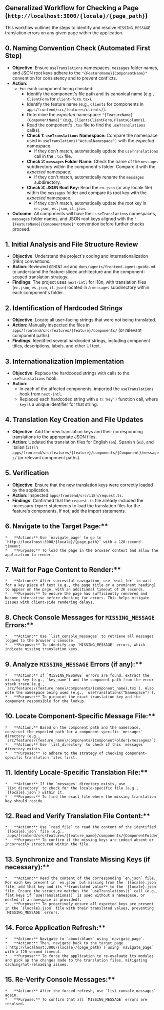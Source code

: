 ## Generalized Workflow for Checking a Page (`http://localhost:3000/{locale}/{page_path}`)

This workflow outlines the steps to identify and resolve `MISSING_MESSAGE` translation errors on any given page within the application.

## 0. Naming Convention Check (Automated First Step)

- **Objective**: Ensure `useTranslations` namespaces, `messages` folder names, and JSON root keys adhere to the `"{FeatureName}{ComponentName}"` convention for consistency and to prevent conflicts.
- **Action**:
  - For each component being checked:
    - Identify the component's file path and its canonical name (e.g., `ClientForm` for `client-form.tsx`).
    - Identify the feature name (e.g., `Clients` for components in `apps/frontend/src/features/clients/`).
    - Determine the *expected* namespace: `"{FeatureName}{ComponentName}"` (e.g., `ClientsClientForm`, `PlantsColumns`).
    - Read the component's `.tsx` file to find the `useTranslations` call(s).
    - **Check 1: `useTranslations` Namespace:** Compare the namespace used in `useTranslations("ActualNamespace")` with the *expected* namespace.
      - If they don't match, automatically update the `useTranslations` call in the `.tsx` file.
    - **Check 2: `messages` Folder Name:** Check the name of the `messages` subdirectory within the component's folder. Compare it with the *expected* namespace.
      - If they don't match, automatically rename the `messages` subdirectory.
    - **Check 3: JSON Root Key:** Read the `en.json` (or any locale file) within the `messages` folder and compare its root key with the *expected* namespace.
      - If they don't match, automatically update the root key in `en.json`, `es.json`, `it.json`.
- **Outcome**: All components will have their `useTranslations` namespaces, `messages` folder names, and JSON root keys aligned with the `"{FeatureName}{ComponentName}"` convention before further checks proceed.

## 1. Initial Analysis and File Structure Review

- **Objective**: Understand the project's coding and internationalization (i18n) conventions.
- **Action**: Reviewed `GEMINI.md` and `docs/agents/frontend-agent-guide.md` to understand the feature-sliced architecture and the component-scoped translation strategy.
- **Findings**: The project uses `next-intl` for i18n, with translation files (`en.json`, `es.json`, `it.json`) located in a `messages` subdirectory within each component's folder.

## 2. Identification of Hardcoded Strings

- **Objective**: Locate all user-facing strings that were not being translated.
- **Action**: Manually inspected the files in `apps/frontend/src/features/{feature}/components/` (or relevant component paths).
- **Findings**: Identified several hardcoded strings, including component titles, descriptions, labels, and other UI text.

## 3. Internationalization Implementation

- **Objective**: Replace the hardcoded strings with calls to the `useTranslations` hook.
- **Action**:
  - In each of the affected components, imported the `useTranslations` hook from `next-intl`.
  - Replaced each hardcoded string with a `t('key')` function call, where `key` is a unique identifier for that string.

## 4. Translation Key Creation and File Updates

- **Objective**: Add the new translation keys and their corresponding translations to the appropriate JSON files.
- **Action**: Updated the translation files for English (`en`), Spanish (`es`), and Italian (`it`) in `apps/frontend/src/features/{feature}/components/{Component}/messages/` (or relevant component paths).

## 5. Verification

- **Objective**: Ensure that the new translation keys were correctly loaded by the application.
- **Action**: Inspected `apps/frontend/src/i18n/request.ts`.
- **Findings**: Confirmed that the `request.ts` file already included the necessary `import` statements to load the translation files for the feature's components. If not, add the import statements.

## 6. Navigate to the Target Page:**
    *   **Action:** Use `navigate_page` to go to `http://localhost:3000/{locale}/{page_path}` with a 120-second timeout.
    *   **Purpose:** To load the page in the browser context and allow the application to render.

## 7. Wait for Page Content to Render:**
    *   **Action:** After successful navigation, use `wait_for` to wait for a key piece of text (e.g., the page title or a prominent heading) to appear on the page, with an additional timeout of 20 seconds.
    *   **Purpose:** To ensure the page has sufficiently rendered and become interactive before checking for errors. This helps mitigate issues with client-side rendering delays.

## 8. Check Console Messages for `MISSING_MESSAGE` Errors:**
    *   **Action:** Use `list_console_messages` to retrieve all messages logged to the browser's console.
    *   **Purpose:** To identify any `MISSING_MESSAGE` errors, which indicate missing translation keys.

## 9. Analyze `MISSING_MESSAGE` Errors (if any):**
    *   **Action:** If `MISSING_MESSAGE` errors are found, extract the missing key (e.g., `key_name`) and the component path from the error stack trace (e.g., `src/features/{feature_name}/components/{component_name}.tsx`). Also note the namespace being used (e.g., `useTranslations("Namespace")`).
    *   **Purpose:** To pinpoint the exact translation key and the component responsible for the lookup.

## 10. Locate Component-Specific Message File:**
    *   **Action:** Based on the component path and the namespace, construct the expected path for a component-specific `messages` directory (e.g., `src/features/{feature_name}/components/{ComponentFolder}/messages/`).
    *   **Action:** Use `list_directory` to check if this `messages` directory exists.
    *   **Purpose:** To adhere to the strategy of checking component-specific translation files first.

## 11. Identify Locale-Specific Translation File:**
    *   **Action:** If the `messages` directory exists, use `list_directory` to check for the locale-specific file (e.g., `{locale}.json`) within it.
    *   **Purpose:** To find the exact file where the missing translation key should reside.

## 12. Read and Verify Translation File Content:**
    *   **Action:** Use `read_file` to read the content of the identified `{locale}.json` file (e.g., `apps/frontend/src/features/{feature_name}/components/{ComponentFolder}/messages/{locale}.json`).
    *   **Purpose:** To confirm if the missing keys are indeed absent or incorrectly structured within the file.

## 13. Synchronize and Translate Missing Keys (if necessary):**
    *   **Action:** Read the content of the corresponding `en.json` file. For each key present in `en.json` but missing from the `{locale}.json` file, add that key and its **translated value** to the `{locale}.json` file. Ensure the structure matches the `useTranslations()` call (e.g., flat keys if `useTranslations()` is used without a namespace, or nested if a namespace is provided).
    *   **Purpose:** To proactively ensure all expected keys are present in the `{locale}.json` file with their translated values, preventing `MISSING_MESSAGE` errors.


## 14. Force Application Refresh:**
    *   **Action:** Navigate to `about:blank` using `navigate_page`.
    *   **Action:** Then, navigate back to the target page (`http://localhost:3000/{locale}/{page_path}`) using `navigate_page` with a 120-second timeout.
    *   **Purpose:** To force the application to re-evaluate its modules and pick up the changes made to the translation files, mitigating caching/hot-reloading issues.

## 15. Re-Verify Console Messages:**
    *   **Action:** After the forced refresh, use `list_console_messages` again.
    *   **Purpose:** To confirm that all `MISSING_MESSAGE` errors are resolved.
